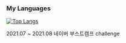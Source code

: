 ### My Languages
[![Top Langs](https://github-readme-stats.vercel.app/api/top-langs/?username=junho0956&layout=compact&hide=html)](https://github.com/anuraghazra/github-readme-stats)

2021.07 ~ 2021.08 네이버 부스트캠프 challenge
